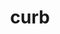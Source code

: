---
category: 4-letters
denotation: null
name: curb
reference_link: https://www.etymonline.com/word/curb
root_language: null
root_name: null
title: curb
type: free
word_sums:
- respelling: curb
  sum: 'Curb + '
---